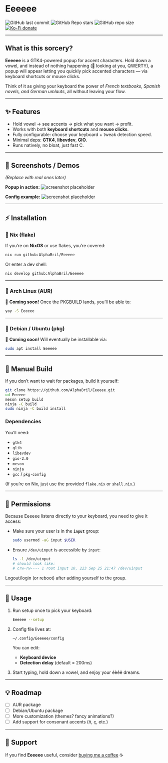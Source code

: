# Eeeeee

![GitHub last commit](https://img.shields.io/github/last-commit/AlphaBril/Eeeeee?style=for-the-badge&labelColor=101418&color=9ccbfb)
![GitHub Repo stars](https://img.shields.io/github/stars/AlphaBril/Eeeeee?style=for-the-badge&labelColor=101418&color=b9c8da)
![GitHub repo size](https://img.shields.io/github/repo-size/AlphaBril/Eeeeee?style=for-the-badge&labelColor=101418&color=d3bfe6)
[![Ko-Fi donate](https://img.shields.io/badge/donate-kofi?style=for-the-badge&logo=ko-fi&logoColor=ffffff&label=ko-fi&labelColor=101418&color=f16061&link=https%3A%2F%2Fko-fi.com%2Fsoramane)](https://ko-fi.com/soramane)

---

## What is this sorcery?

**Eeeeee** is a GTK4-powered popup for accent characters.
Hold down a vowel, and instead of nothing happening (👀 looking at you, QWERTY), a popup will appear letting you quickly pick accented characters — via keyboard shortcuts or mouse clicks.

Think of it as giving your keyboard the power of *French textbooks, Spanish novels, and German umlauts*, all without leaving your flow.

---

## ✨ Features

- Hold vowel → see accents → pick what you want → profit.
- Works with both **keyboard shortcuts** and **mouse clicks**.
- Fully configurable: choose your keyboard + tweak detection speed.
- Minimal deps: **GTK4**, **libevdev**, **GIO**.
- Runs natively, no bloat, just fast C.

---

## 📸 Screenshots / Demos

_(Replace with real ones later)_

**Popup in action:**
![screenshot placeholder](https://via.placeholder.com/600x300.png?text=Popup+with+accents)

**Config example:**
![screenshot placeholder](https://via.placeholder.com/600x300.png?text=Config+menu)

---

## ⚡ Installation

### 🔹 Nix (flake)

If you’re on **NixOS** or use flakes, you’re covered:

```bash
nix run github:AlphaBril/Eeeeee
````

Or enter a dev shell:

```bash
nix develop github:AlphaBril/Eeeeee
```

---

### 🔹 Arch Linux (AUR)

🚧 **Coming soon!**
Once the PKGBUILD lands, you’ll be able to:

```bash
yay -S Eeeeee
```

---

### 🔹 Debian / Ubuntu (pkg)

🚧 **Coming soon!**
Will eventually be installable via:

```bash
sudo apt install Eeeeee
```

---

## 🔧 Manual Build

If you don’t want to wait for packages, build it yourself:

```bash
git clone https://github.com/AlphaBril/Eeeeee.git
cd Eeeeee
meson setup build
ninja -C build
sudo ninja -C build install
```

### Dependencies

You’ll need:

* `gtk4`
* `glib`
* `libevdev`
* `gio-2.0`
* `meson`
* `ninja`
* `gcc` / `pkg-config`

(If you’re on Nix, just use the provided `flake.nix` or `shell.nix`.)

---

## 🔑 Permissions

Because Eeeeee listens directly to your keyboard, you need to give it access:

* Make sure your user is in the **`input`** group:

  ```bash
  sudo usermod -aG input $USER
  ```
* Ensure `/dev/uinput` is accessible by `input`:

  ```bash
  ls -l /dev/uinput
  # should look like:
  # crw-rw---- 1 root input 10, 223 Sep 25 21:47 /dev/uinput
  ```

Logout/login (or reboot) after adding yourself to the group.

---

## 🚀 Usage

1. Run setup once to pick your keyboard:

   ```bash
   Eeeeee --setup
   ```

2. Config file lives at:

   ```
   ~/.config/Eeeeee/config
   ```

   You can edit:

   * **Keyboard device**
   * **Detection delay** (default = 200ms)

3. Start typing, hold down a vowel, and enjoy your éèêë dreams.

---

## 💡 Roadmap

* [ ] AUR package
* [ ] Debian/Ubuntu package
* [ ] More customization (themes? fancy animations?)
* [ ] Add support for consonant accents (ñ, ç, etc.)

---

## 🖤 Support

If you find **Eeeeee** useful, consider [buying me a coffee](https://ko-fi.com/alphabril) ☕